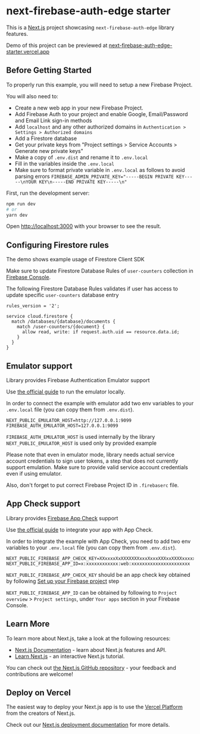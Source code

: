 # next-firebase-auth-edge starter

This is a [Next.js](https://nextjs.org/) project showcasing `next-firebase-auth-edge` library features.

Demo of this project can be previewed at [next-firebase-auth-edge-starter.vercel.app](https://next-firebase-auth-edge-starter.vercel.app)

## Before Getting Started

To properly run this example, you will need to setup a new Firebase Project.

You will also need to:

- Create a new web app in your new Firebase Project.
- Add Firebase Auth to your project and enable Google, Email/Password and Email Link sign-in methods
- Add `localhost` and any other authorized domains in `Authentication > Settings > Authorized domains`
- Add a Firestore database
- Get your private keys from "Project settings > Service Accounts > Generate new private keys"
- Make a copy of `.env.dist` and rename it to `.env.local`
- Fill in the variables inside the `.env.local`
- Make sure to format private variable in `.env.local` as follows to avoid parsing errors `FIREBASE_ADMIN_PRIVATE_KEY="-----BEGIN PRIVATE KEY-----\nYOUR KEY\n-----END PRIVATE KEY-----\n"`

First, run the development server:

```bash
npm run dev
# or
yarn dev
```

Open [http://localhost:3000](http://localhost:3000) with your browser to see the result.

## Configuring Firestore rules

The demo shows example usage of Firestore Client SDK

Make sure to update Firestore Database Rules of `user-counters` collection in [Firebase Console](https://console.firebase.google.com/).

The following Firestore Database Rules validates if user has access to update specific `user-counters` database entry

```
rules_version = '2';

service cloud.firestore {
  match /databases/{database}/documents {
    match /user-counters/{document} {
      allow read, write: if request.auth.uid == resource.data.id;
    }
  }
}
```


## Emulator support

Library provides Firebase Authentication Emulator support

Use [the official guide](https://firebase.google.com/docs/functions/local-emulator) to run the emulator locally.

In order to connect the example with emulator add two env variables to your `.env.local` file (you can copy them from `.env.dist`).

```shell
NEXT_PUBLIC_EMULATOR_HOST=http://127.0.0.1:9099
FIREBASE_AUTH_EMULATOR_HOST=127.0.0.1:9099
```

`FIREBASE_AUTH_EMULATOR_HOST` is used internally by the library
`NEXT_PUBLIC_EMULATOR_HOST` is used only by provided example

Please note that even in emulator mode, library needs actual service account credentials to sign user tokens, a step that does not currently support emulation. Make sure to provide valid service account credentials even if using emulator.

Also, don't forget to put correct Firebase Project ID in `.firebaserc` file.

## App Check support

Library provides [Firebase App Check](https://firebase.google.com/docs/app-check) support

Use [the official guide](https://firebase.google.com/docs/app-check/web/recaptcha-enterprise-provider) to integrate your app with App Check.

In order to integrate the example with App Check, you need to add two env variables to your `.env.local` file (you can copy them from `.env.dist`).

```shell
NEXT_PUBLIC_FIREBASE_APP_CHECK_KEY=XXxxxxXxXXXXXXXxxxXxxxXXXxxXXXXxxxxxXX_X
NEXT_PUBLIC_FIREBASE_APP_ID=x:xxxxxxxxxxxx:web:xxxxxxxxxxxxxxxxxxxxxx
```

`NEXT_PUBLIC_FIREBASE_APP_CHECK_KEY` should be an app check key obtained by following [Set up your Firebase project](https://firebase.google.com/docs/app-check/web/recaptcha-enterprise-provider#project-setup) step

`NEXT_PUBLIC_FIREBASE_APP_ID` can be obtained by following to `Project overview` > `Project settings`, under `Your apps` section in your Firebase Console.

## Learn More

To learn more about Next.js, take a look at the following resources:

- [Next.js Documentation](https://nextjs.org/docs) - learn about Next.js features and API.
- [Learn Next.js](https://nextjs.org/learn) - an interactive Next.js tutorial.

You can check out [the Next.js GitHub repository](https://github.com/vercel/next.js/) - your feedback and contributions are welcome!

## Deploy on Vercel

The easiest way to deploy your Next.js app is to use the [Vercel Platform](https://vercel.com/new?utm_medium=default-template&filter=next.js&utm_source=create-next-app&utm_campaign=create-next-app-readme) from the creators of Next.js.

Check out our [Next.js deployment documentation](https://nextjs.org/docs/deployment) for more details.
